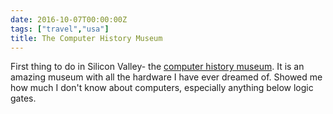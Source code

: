 ```yaml
---
date: 2016-10-07T00:00:00Z
tags: ["travel","usa"]
title: The Computer History Museum
---
```


First thing to do in Silicon Valley- the [computer history
museum](http://www.computerhistory.org/).  It is an amazing museum with all the
hardware I have ever dreamed of.  Showed me how much I don't know about
computers, especially anything below logic gates.
